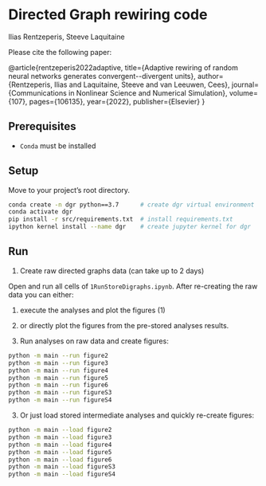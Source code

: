 # Directed Graph rewiring code

Ilias Rentzeperis, Steeve Laquitaine

Please cite the following paper:

@article{rentzeperis2022adaptive,
  title={Adaptive rewiring of random neural networks generates convergent--divergent​ units},
  author={Rentzeperis, Ilias and Laquitaine, Steeve and van Leeuwen, Cees},
  journal={Communications in Nonlinear Science and Numerical Simulation},
  volume={107},
  pages={106135},
  year={2022},
  publisher={Elsevier}
}

## Prerequisites

* `Conda` must be installed

## Setup

Move to your project’s root directory.

```bash
conda create -n dgr python==3.7      # create dgr virtual environment  
conda activate dgr
pip install -r src/requirements.txt  # install requirements.txt 
ipython kernel install --name dgr    # create jupyter kernel for dgr
```

## Run 

1. Create raw directed graphs data (can take up to 2 days)

Open and run all cells of `1RunStoreDigraphs.ipynb`. After re-creating
the raw data you can either:  
   1. execute the analyses and plot the figures (1)
   2. or directly plot the figures from the pre-stored analyses results.

1. Run analyses on raw data and create figures: 

```bash
python -m main --run figure2
python -m main --run figure3
python -m main --run figure4
python -m main --run figure5
python -m main --run figure6
python -m main --run figureS3
python -m main --run figureS4
```

3. Or just load stored intermediate analyses and quickly re-create figures:

```bash
python -m main --load figure2
python -m main --load figure3
python -m main --load figure4
python -m main --load figure5
python -m main --load figure6
python -m main --load figureS3
python -m main --load figureS4
```
